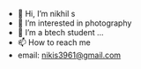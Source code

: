 - 👋 Hi, I’m nikhil s
- 👀 I’m interested in photography
- 🌱 I’m a btech student ...
- 📫 How to reach me
- email: nikis3961@gmail.com

<!---
dixie3060/dixie3060 is a ✨ special ✨ repository because its `README.md` (this file) appears on your GitHub profile.
You can click the Preview link to take a look at your changes.
--->
